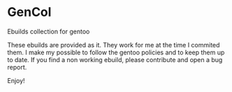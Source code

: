 # GenCol
Ebuilds collection for gentoo

These ebuilds are provided as it. They work for me at the time I commited them.
I make my possible to follow the gentoo policies and to keep them up to date.
If you find a non working ebuild, please contribute and open a bug report.

Enjoy!
